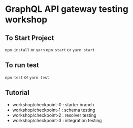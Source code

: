 # GraphQL API gateway testing workshop #

## To Start Project
`npm install` or `yarn`
`npm start` or `yarn start`

## To run test
`npm test` or `yarn test`

## Tutorial
* workshop/checkpoint-0 : starter branch
* workshop/checkpoint-1 : schema testing
* workshop/checkpoint-2 : resolver testing
* workshop/checkpoint-3 : integration testing
